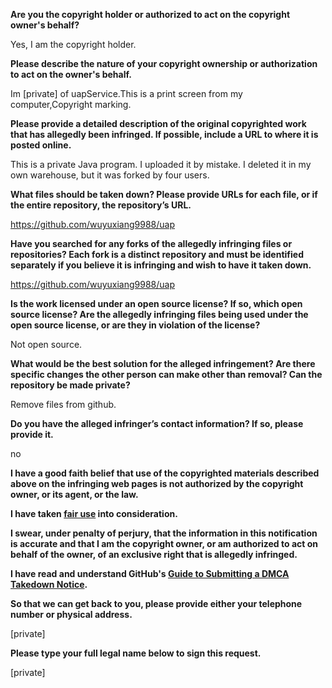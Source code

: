 **Are you the copyright holder or authorized to act on the copyright owner's behalf?**

Yes, I am the copyright holder.

**Please describe the nature of your copyright ownership or authorization to act on the owner's behalf.**

Im [private] of uapService.This is a print screen from my computer,Copyright marking.

**Please provide a detailed description of the original copyrighted work that has allegedly been infringed. If possible, include a URL to where it is posted online.**

This is a private Java program. I uploaded it by mistake. I deleted it in my own warehouse, but it was forked by four users.

**What files should be taken down? Please provide URLs for each file, or if the entire repository, the repository’s URL.**

https://github.com/wuyuxiang9988/uap

**Have you searched for any forks of the allegedly infringing files or repositories? Each fork is a distinct repository and must be identified separately if you believe it is infringing and wish to have it taken down.**

https://github.com/wuyuxiang9988/uap

**Is the work licensed under an open source license? If so, which open source license? Are the allegedly infringing files being used under the open source license, or are they in violation of the license?**

Not open source.

**What would be the best solution for the alleged infringement? Are there specific changes the other person can make other than removal? Can the repository be made private?**

Remove files from github.

**Do you have the alleged infringer’s contact information? If so, please provide it.**

no

**I have a good faith belief that use of the copyrighted materials described above on the infringing web pages is not authorized by the copyright owner, or its agent, or the law.**

**I have taken <a href="https://www.lumendatabase.org/topics/22">fair use</a> into consideration.**

**I swear, under penalty of perjury, that the information in this notification is accurate and that I am the copyright owner, or am authorized to act on behalf of the owner, of an exclusive right that is allegedly infringed.**

**I have read and understand GitHub's <a href="https://docs.github.com/articles/guide-to-submitting-a-dmca-takedown-notice/">Guide to Submitting a DMCA Takedown Notice</a>.**

**So that we can get back to you, please provide either your telephone number or physical address.**

[private]

**Please type your full legal name below to sign this request.**

[private]
